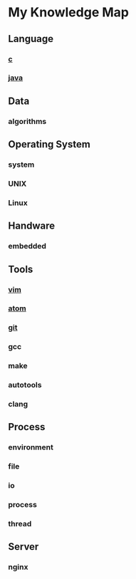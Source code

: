 # My Knowledge Map
## Language
### [c](https:/github.com/xiaomiao22/manknows/notes/c.md)
### [java](https:/github.com/xiaomiao22/manknows/notes/java.md)


## Data
### algorithms

## Operating System
### system
### UNIX
### Linux

## Handware
### embedded

## Tools
### [vim](https:/github.com/xiaomiao22/manknows/notes/vim.md)
### [atom](https:/github.com/xiaomiao22/manknows/notes/atom.md)
### [git](https:/github.com/xiaomiao22/manknows/notes/git.md)

### gcc
### make
### autotools
### clang

## Process
### environment
### file
### io
### process
### thread

## Server
### nginx
